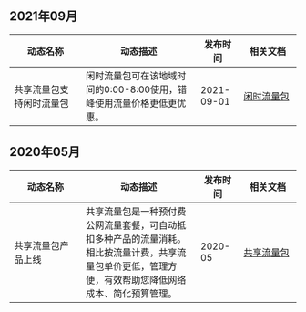## 2021年09月
<table>
<thead>
<tr>
<th width="25%">动态名称</th>
<th width="40%">动态描述</th>
<th width="15%">发布时间</th>
<th>相关文档</th>
</tr>
</thead>
<tbody>
 <tr>
<td>共享流量包支持闲时流量包</td> 
<td>闲时流量包可在该地域时间的0:00-8:00使用，错峰使用流量价格更低更优惠。</td> 
<td>2021-09-01</td> 
<td><a href="https://cloud.tencent.com/document/product/1171/40187#free-time">闲时流量包</a></td> 
</tbody>
</table>


## 2020年05月
<table>
<thead>
<tr>
<th width="25%">动态名称</th>
<th width="40%">动态描述</th>
<th width="15%">发布时间</th>
<th>相关文档</th>
</tr>
</thead>
<tbody>
 <tr>
<td>共享流量包产品上线</td> 
<td>共享流量包是一种预付费公网流量套餐，可自动抵扣多种产品的流量消耗。相比按流量计费，共享流量包单价更低，管理方便，有效帮助您降低网络成本、简化预算管理。</td> 
<td>2020-05</td> 
<td><a href="https://cloud.tencent.com/document/product/1171">共享流量包
</a></td> 
</tbody>
</table>
